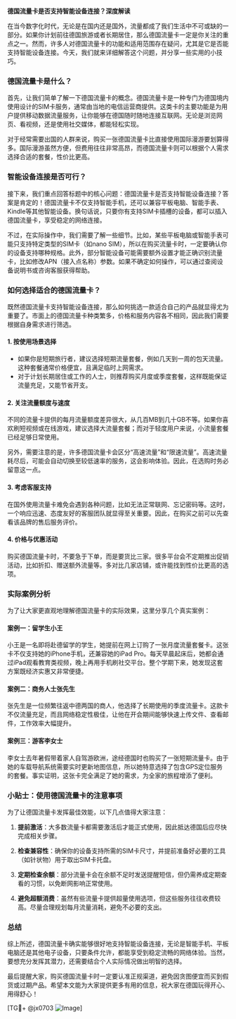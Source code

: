 **德国流量卡是否支持智能设备连接？深度解读**

在当今数字化时代，无论是在国内还是国外，流量都成了我们生活中不可或缺的一部分。如果你计划前往德国旅游或者长期居住，那么德国流量卡一定是你关注的重点之一。然而，许多人对德国流量卡的功能和适用范围存在疑问，尤其是它是否能支持智能设备连接。今天，我们就来详细解答这个问题，并分享一些实用的小技巧。

### 德国流量卡是什么？

首先，让我们简单了解一下德国流量卡的概念。德国流量卡是一种专门为德国境内使用设计的SIM卡服务，通常由当地的电信运营商提供。这类卡的主要功能是为用户提供移动数据流量服务，让你能够在德国随时随地连接互联网。无论是浏览网页、看视频，还是使用社交媒体，都能轻松实现。

对于经常需要出国的人群来说，购买一张德国流量卡比直接使用国际漫游要划算得多。国际漫游虽然方便，但费用往往非常高昂，而德国流量卡则可以根据个人需求选择合适的套餐，性价比更高。

### 智能设备连接是否可行？

接下来，我们重点回答标题中的核心问题：德国流量卡是否支持智能设备连接？答案是肯定的！德国流量卡不仅支持智能手机，还可以兼容平板电脑、智能手表、Kindle等其他智能设备。换句话说，只要你有支持SIM卡插槽的设备，都可以插入德国流量卡，享受稳定的网络连接。

不过，在实际操作中，我们需要了解一些细节。比如，某些平板电脑或智能手表可能只支持特定类型的SIM卡（如nano SIM），所以在购买流量卡时，一定要确认你的设备支持哪种规格。此外，部分智能设备可能需要额外设置才能正确识别流量卡，比如修改APN（接入点名称）参数。如果不确定如何操作，可以通过查阅设备说明书或咨询客服获得帮助。

### 如何选择适合的德国流量卡？

既然德国流量卡支持智能设备连接，那么如何挑选一款适合自己的产品就显得尤为重要了。市面上的德国流量卡种类繁多，价格和服务内容各不相同，因此我们需要根据自身需求进行筛选。

#### 1. **按使用场景选择**
   - 如果你是短期旅行者，建议选择短期流量套餐，例如几天到一周的包天流量。这种套餐通常价格便宜，且满足临时上网需求。
   - 对于计划长期居住或工作的人士，则推荐购买月度或季度套餐，这样既能保证流量充足，又能节省开支。

#### 2. **关注流量额度与速度**
   不同的流量卡提供的每月流量额度差异很大，从几百MB到几十GB不等。如果你喜欢刷短视频或在线游戏，建议选择大流量套餐；而对于轻度用户来说，小流量套餐已经足够日常使用。

   另外，需要注意的是，许多德国流量卡会区分“高速流量”和“限速流量”。高速流量耗尽后，可能会自动切换至较低速率的服务，这会影响体验。因此，在选购时务必留意这一点。

#### 3. **考虑客服支持**
   在国外使用流量卡难免会遇到各种问题，比如无法正常联网、忘记密码等。这时，一个响应迅速、态度友好的客服团队就显得至关重要。因此，在购买之前可以先查看该品牌的售后服务评价。

#### 4. **价格与优惠活动**
   购买德国流量卡时，不要急于下单，而是要货比三家。很多平台会不定期推出促销活动，比如折扣、赠送额外流量等。多对比几家店铺，或许能找到性价比更高的选项。

### 实际案例分析

为了让大家更直观地理解德国流量卡的实际效果，这里分享几个真实案例：

#### 案例一：留学生小王
小王是一名即将赴德留学的学生，她提前在网上订购了一张月度流量套餐卡。这张卡不仅支持她的iPhone手机，还兼容她的iPad Pro。每天早晨起床后，她都会通过iPad观看教育类视频，晚上再用手机刷社交平台。整个学期下来，她发现这套方案既经济实惠又非常便捷。

#### 案例二：商务人士张先生
张先生是一位频繁往返中德两国的商人，他选择了长期使用的季度流量卡。这款卡不仅流量充足，而且网络稳定性极佳，让他在开会期间能够快速上传文件、查看邮件，工作效率大幅提升。

#### 案例三：游客李女士
李女士去年暑假带着家人自驾游欧洲，途经德国时也购买了一张短期流量卡。由于她的车载导航系统需要实时更新地图信息，所以她特意选择了包含GPS定位服务的套餐。事实证明，这张卡完全满足了她的需求，为全家的旅程增添了便利。

### 小贴士：使用德国流量卡的注意事项

为了让德国流量卡发挥最佳效能，以下几点值得大家注意：

1. **提前激活**：大多数流量卡都需要激活后才能正式使用，因此抵达德国后应尽快完成相关步骤。
   
2. **检查兼容性**：确保你的设备支持所需的SIM卡尺寸，并提前准备好必要的工具（如针状物）用于取出SIM卡托盘。

3. **定期检查余额**：部分流量卡会在余额不足时发送提醒短信，但仍需养成定期查看的习惯，以免断网影响正常使用。

4. **避免超额消费**：虽然有些流量卡提供超量使用选项，但这些服务往往收费较高。尽量合理规划每月流量消耗，避免不必要的支出。

### 总结

综上所述，德国流量卡确实能够很好地支持智能设备连接，无论是智能手机、平板电脑还是其他电子设备，只要条件允许，都能享受到稳定流畅的网络体验。当然，要想充分发挥其潜力，还需要结合个人实际情况做出明智的选择。

最后提醒大家，购买德国流量卡时一定要认准正规渠道，避免因贪图便宜而买到假货或过期产品。希望本文能为大家提供更多有用的信息，祝大家在德国玩得开心、用得舒心！

[TG💪+ @jx0703 ![Image](https://github.com/user-attachments/assets/dbca1d08-cadb-493c-b0ec-ad6f7a83f270)]